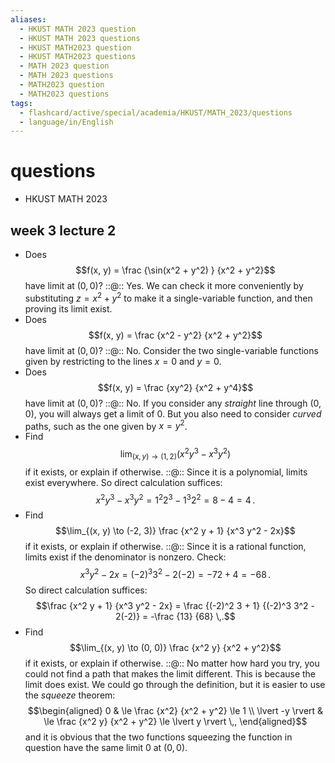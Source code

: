 ```yaml
---
aliases:
  - HKUST MATH 2023 question
  - HKUST MATH 2023 questions
  - HKUST MATH2023 question
  - HKUST MATH2023 questions
  - MATH 2023 question
  - MATH 2023 questions
  - MATH2023 question
  - MATH2023 questions
tags:
  - flashcard/active/special/academia/HKUST/MATH_2023/questions
  - language/in/English
---
```


# questions

- HKUST MATH 2023

## week 3 lecture 2

- Does $$f(x, y) = \frac {\sin(x^2 + y^2) } {x^2 + y^2}$$ have limit at $(0, 0)$? ::@:: Yes. We can check it more conveniently by substituting $z = x^2 + y^2$ to make it a single-variable function, and then proving its limit exist. <!--SR:!2025-05-26,66,310!2025-05-26,66,310-->
- Does $$f(x, y) = \frac {x^2 - y^2} {x^2 + y^2}$$ have limit at $(0, 0)$? ::@:: No. Consider the two single-variable functions given by restricting to the lines $x = 0$ and $y = 0$. <!--SR:!2025-05-26,66,310!2025-05-27,67,310-->
- Does $$f(x, y) = \frac {xy^2} {x^2 + y^4}$$ have limit at $(0, 0)$? ::@:: No. If you consider any _straight_ line through $(0, 0)$, you will always get a limit of 0. But you also need to consider _curved_ paths, such as the one given by $x = y^2$. <!--SR:!2025-05-26,66,310!2025-05-27,67,310-->
- Find $$\lim_{(x, y) \to (1, 2)} \left(x^2 y^3 - x^3 y^2 \right)$$ if it exists, or explain if otherwise. ::@:: Since it is a polynomial, limits exist everywhere. So direct calculation suffices: $$x^2 y^3 - x^3 y^2 = 1^2 2^3 - 1^3 2^2 = 8 - 4 = 4 \,.$$ <!--SR:!2025-05-27,67,310!2025-05-26,66,310-->
- Find $$\lim_{(x, y) \to (-2, 3)} \frac {x^2 y + 1} {x^3 y^2 - 2x}$$ if it exists, or explain if otherwise. ::@:: Since it is a rational function, limits exist if the denominator is nonzero. Check: $$x^3 y^2 - 2x = (-2)^3 3^2 - 2(-2) = -72 + 4 = -68 \,.$$ So direct calculation suffices: $$\frac {x^2 y + 1} {x^3 y^2 - 2x} = \frac {(-2)^2 3 + 1} {(-2)^3 3^2 - 2(-2)} = -\frac {13} {68} \,.$$ <!--SR:!2025-05-27,67,310!2025-05-27,67,310-->
- Find $$\lim_{(x, y) \to (0, 0)} \frac {x^2 y} {x^2 + y^2}$$ if it exists, or explain if otherwise. ::@:: No matter how hard you try, you could not find a path that makes the limit different. This is because the limit does exist. We could go through the definition, but it is easier to use the _squeeze_ theorem: $$\begin{aligned} 0 & \le \frac {x^2} {x^2 + y^2} \le 1 \\ \lvert -y \rvert & \le \frac {x^2 y} {x^2 + y^2} \le \lvert y \rvert \,, \end{aligned}$$ and it is obvious that the two functions squeezing the function in question have the same limit $0$ at $(0, 0)$. <!--SR:!2025-05-27,67,310!2025-09-24,139,290-->

